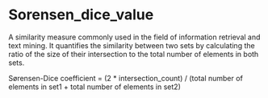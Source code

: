 # Sorensen_dice_value

A similarity measure commonly used in the field of information retrieval and text mining. It quantifies the similarity between two sets by calculating the ratio of the size of their intersection to the total number of elements in both sets.

Sørensen-Dice coefficient = (2 * intersection_count) / (total number of elements in set1 + total number of elements in set2) 
